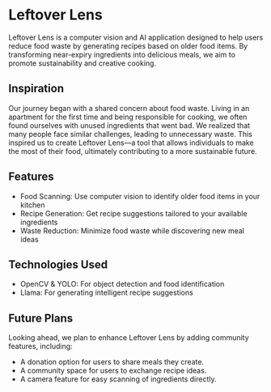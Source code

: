 # Leftover Lens
Leftover Lens is a computer vision and AI application designed to help users reduce food waste by generating recipes based on older food items. By transforming near-expiry ingredients into delicious meals, we aim to promote sustainability and creative cooking.

## Inspiration
Our journey began with a shared concern about food waste. Living in an apartment for the first time and being responsible for cooking, we often found ourselves with unused ingredients that went bad. We realized that many people face similar challenges, leading to unnecessary waste. This inspired us to create Leftover Lens—a tool that allows individuals to make the most of their food, ultimately contributing to a more sustainable future.


## Features
* Food Scanning: Use computer vision to identify older food items in your kitchen 
* Recipe Generation: Get recipe suggestions tailored to your available ingredients 
* Waste Reduction: Minimize food waste while discovering new meal ideas

## Technologies Used
- OpenCV & YOLO: For object detection and food identification  
- Llama: For generating intelligent recipe suggestions

## Future Plans
Looking ahead, we plan to enhance Leftover Lens by adding community features, including:
- A donation option for users to share meals they create.
- A community space for users to exchange recipe ideas.
- A camera feature for easy scanning of ingredients directly.

